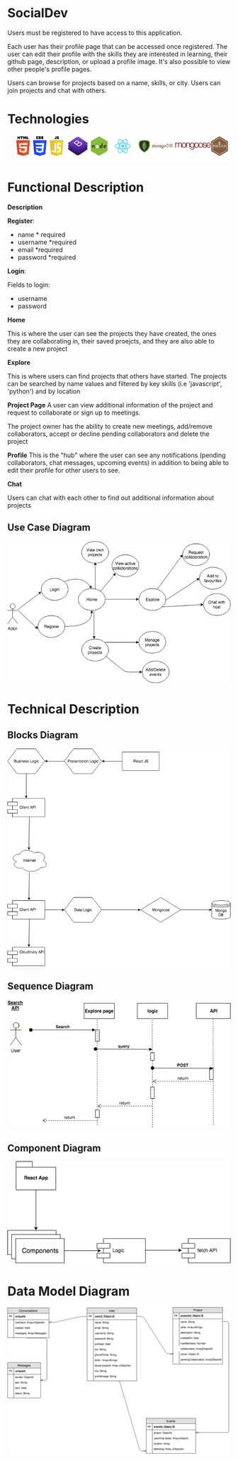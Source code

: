 # SocialDev
Users must be registered to have access to this application.

Each user has their profile page that can be accessed once registered. The user can edit their profile with the skills they are interested in learning, their github page, description, or upload a profile image. It's also possible to view other people's profile pages.

Users can browse for projects based on a name, skills, or city.  Users can join projects and chat with others.

# Technologies

![Technologies used](./images/technologies.png)

# Functional Description

**Description**

**Register**:

* name * required
* username *required
* email *required
* password *required

**Login**: 

Fields to login:

* username  
* password

**Home**

This is where the user can see the projects they have created, the ones they are collaborating in, their saved proejcts, and they are also able to create a new project

**Explore**

This is where users can find projects that others have started. The projects can be searched by name values and filtered by key skills (i.e 'javascript', 'python') and by location

**Project Page**
A user can view additional information of the project and request to collaborate or sign up to meetings.

The project owner has the ability to create new meetings, add/remove collaborators, accept or decline pending collaborators and delete the project

**Profile**
This is the "hub" where the user can see any notifications (pending collaborators, chat messages, upcoming events) in addition to being able to edit their profile for other users to see.

**Chat** 

Users can chat with each other to find out additional information about projects

## Use Case Diagram

![Use cases](./images/use-case-diagram.png)

# Technical Description

## Blocks Diagram
![Block diagram](./images/blocks-diagram.png)

## Sequence Diagram
![Sequence diagram](./images/sequence-diagram.png)

## Component Diagram
![Component diagram](./images/component-diagram.png)

# Data Model Diagram
![Data model diagram](./images/data-model.png)

